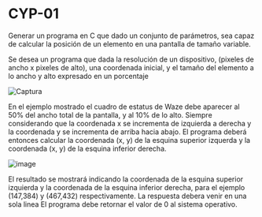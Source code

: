 # CYP-01
Generar un programa en C que dado un conjunto de parámetros, sea capaz de calcular la posición de un elemento en una pantalla de tamaño variable.

Se desea un programa que dada la resolución de un dispositivo, (pixeles de ancho x pixeles de alto), una
coordenada inicial, y el tamaño del elemento a lo ancho y alto expresado en un porcentaje

![Captura](https://user-images.githubusercontent.com/90359568/146662407-22e679bd-8a98-4243-a08c-f6661c7ee159.PNG)

En el ejemplo mostrado el cuadro de estatus de Waze debe aparecer al 50% del ancho total de la pantalla, y al
10% de lo alto. Siempre considerando que la coordenada x se incrementa de izquierda a derecha y la
coordenada y se incrementa de arriba hacia abajo.
El programa deberá entonces calcular la coordenada (x, y) de la esquina superior izquerda y la coordenada (x,
y) de la esquina inferior derecha.

![image](https://user-images.githubusercontent.com/90359568/146662430-9d42682d-3d22-4350-a2ae-c1af2442db41.png)

El resultado se mostrará indicando la coordenada de la esquina superior izquierda y la coordenada de la
esquina inferior derecha, para el ejemplo (147,384) y (467,432) respectivamente.
La respuesta debera venir en una sola linea
El programa debe retornar el valor de 0 al sistema operativo.
